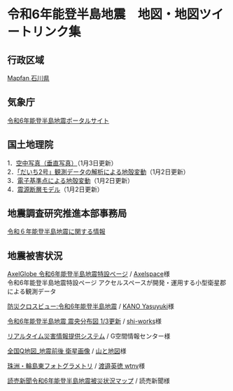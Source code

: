# 令和6年能登半島地震　地図・地図ツイートリンク集
## 行政区域
[Mapfan 石川県](https://mapfan.com/pref/17) 

## 気象庁
[令和6年能登半島地震ポータルサイト](https://www.jma.go.jp/jma/menu/20240101_noto_jishin.html) <br>

## 国土地理院
1．[空中写真（垂直写真）](https://www.gsi.go.jp/BOUSAI/20240101_noto_earthquake.html#3)（1月3日更新）<br>
2．[「だいち2号」観測データの解析による地殻変動](https://www.gsi.go.jp/BOUSAI/20240101_noto_earthquake.html#8)（1月2日更新）<br>
3．[電子基準点による地殻変動](https://www.gsi.go.jp/BOUSAI/20240101_noto_earthquake.html#10)（1月2日更新）<br>
4．[震源断層モデル](https://www.gsi.go.jp/BOUSAI/20240101_noto_earthquake.html#13)（1月2日更新）<br>

## 地震調査研究推進本部事務局
[令和６年能登半島地震に関する情報](https://www.jishin.go.jp/main/oshirase/20240101_noto.html)

## 地震被害状況
[AxelGlobe 令和6年能登半島地震特設ページ](https://twitter.com/axelspace/status/1742319864868413456) / [Axelspace](https://twitter.com/axelspace)様 <br>
令和6年能登半島地震特設ページ アクセルスペースが開発・運用する小型衛星郡による観測データ<br>

[防災クロスビュー:令和6年能登半島地震](https://twitter.com/KanoYasuyuki/status/1742388115065737634) / [KANO Yasuyuki](https://x.com/KanoYasuyuki?s=20)様<br>

[令和6年能登半島地震 震央分布図 1/3更新](https://twitter.com/shi__works/status/1742467083311743323) / [shi-works](https://x.com/shi__works?s=20)様<br>

[リアルタイム災害情報提供システム](https://twitter.com/KanoYasuyuki/status/1742445304748835102) / G空間情報センター様<br>

[全国Q地図_地震前後 衛星画像](https://twitter.com/Yama_Chizu/status/1742504134157504591) / [山と地図](https://x.com/Yama_Chizu?s=20)様<br>

[珠洲・輪島東フォトグラメトリ](https://twitter.com/hwtnv/status/1742522610163048834) / [渡邉英徳 wtnv](https://x.com/hwtnv?s=20)様　<br>

[読売新聞令和6年能登半島地震被災状況マップ](https://twitter.com/tshashin/status/1742400576150016228) / 読売新聞様 <br>



